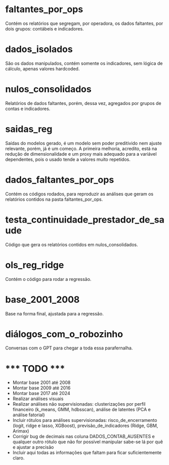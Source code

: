 # faltantes_por_ops
Contém os relatórios que segregam, por operadora, os dados faltantes, por dois grupos: contábeis e indicadores.

# dados_isolados
São os dados manipulados, contém somente os indicadores, sem lógica de cálculo, apenas valores hardcoded.

# nulos_consolidados
Relatórios de dados faltantes, porém, dessa vez, agregados por grupos de contas e indicadores.

# saidas_reg
Saídas do modelos gerado, é um modelo sem poder preditivido nem ajuste relevante, porém, já é um começo.
A primeira melhoria, acredito, está na redução de dimensionalidade e um proxy mais adequado para a variável dependentes, pois o usado tende a valores muito repetidos.

# dados_faltantes_por_ops
Contém os códigos rodados, para reproduzir as análises que geram os relatórios contidos na pasta faltantes_por_ops.

# testa_continuidade_prestador_de_saude
Código que gera os relatórios contidos em nulos_consolidados.

# ols_reg_ridge
Contém o código para rodar a regressão.

# base_2001_2008
Base na forma final, ajustada para a regressão.

# diálogos_com_o_robozinho
Conversas com o GPT para chegar a toda essa parafernalha.

# *** TODO ***
- Montar base 2001 até 2008
- Montar base 2009 até 2016 
- Montar base 2017 até 2024 
- Realizar análises visuais 
- Realizar análises não supervisionadas: clusterizações por perfil financeiro (k_means, GMM, hdbsscan), análise de latentes (PCA e análise fatorial) 
- Incluir rótulos para análises supervisionadas: risco_de_encerramento (logit, ridge e lasso, XGBoost), previsão_de_indicadores (Ridge, GBM, Arimax)  
- Corrigir bug de decimais nas coluna DADOS_CONTAB_AUSENTES e qualquer outro rótulo que não for possível manipular sabe-se lá por quê e ajustar a precisão
- Incluir aqui todas as informações que faltam para ficar suficientemente claro. 
